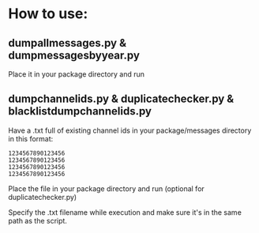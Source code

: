 # How to use:
## dumpallmessages.py & dumpmessagesbyyear.py
Place it in your package directory and run
## dumpchannelids.py & duplicatechecker.py & blacklistdumpchannelids.py
Have a .txt full of existing channel ids in your package/messages directory in this format:

```
1234567890123456
1234567890123456
1234567890123456
1234567890123456
```

Place the file in your package directory and run (optional for duplicatechecker.py)

Specify the .txt filename while execution and make sure it's in the same path as the script.
